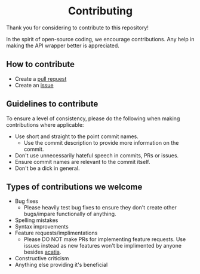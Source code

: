<h1 align="center">Contributing</h1>

Thank you for considering to contribute to this repository!

In the spirit of open-source coding, we encourage contributions. Any help in making the API wrapper better is appreciated.

## How to contribute
* Create a [pull request](https://github.com/acatiadroid/py-wants-to-party/pulls)
* Create an [issue](https://github.com/acatiadroid/py-wants-to-party/issues)

## Guidelines to contribute
To ensure a level of consistency, please do the following when making contributions where applicable:
* Use short and straight to the point commit names.
    * Use the commit description to provide more information on the commit.
* Don't use unnecessarily hateful speech in commits, PRs or issues.
* Ensure commit names are relevant to the commit itself.
* Don't be a dick in general.

## Types of contributions we welcome
* Bug fixes
    * Please heavily test bug fixes to ensure they don't create other bugs/impare functionally of anything.
* Spelling mistakes
* Syntax improvements
* Feature requests/implimentations
    * Please DO NOT make PRs for implementing feature requests. Use issues instead as new features won't be implimented by anyone besides [acatia](https://github.com/acatiadroid).
* Constructive criticism
* Anything else providing it's beneficial